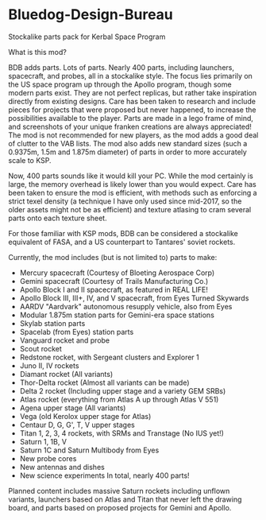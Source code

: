 # Bluedog-Design-Bureau
Stockalike parts pack for Kerbal Space Program

What is this mod?

BDB adds parts. Lots of parts. Nearly 400 parts, including launchers, spacecraft, and probes, all in a stockalike style. The focus lies primarily on the US space program up through the Apollo program, though some modern parts exist. They are not perfect replicas, but rather take inspiration directly from existing designs. Care has been taken to research and include pieces for projects that were proposed but never happened, to increase the possibilities available to the player. Parts are made in a lego frame of mind, and screenshots of your unique franken creations are always appreciated! The mod is not recommended for new players, as the mod adds a good deal of clutter to the VAB lists. The mod also adds new standard sizes (such a 0.9375m, 1.5m and 1.875m diameter) of parts in order to more accurately scale to KSP.

Now, 400 parts sounds like it would kill your PC. While the mod certainly is large, the memory overhead is likely lower than you would expect. Care has been taken to ensure the mod is efficient, with methods such as enforcing a strict texel density (a technique I have only used since mid-2017, so the older assets might not be as efficient) and texture atlasing to cram several parts onto each texture sheet.

For those familiar with KSP mods, BDB can be considered a stockalike equivalent of FASA, and a US counterpart to Tantares' soviet rockets. 

Currently, the mod includes (but is not limited to) parts to make:
- Mercury spacecraft (Courtesy of Bloeting Aerospace Corp)
- Gemini spacecraft (Courtesy of Trails Manufacturing Co.)
- Apollo Block I and II spacecraft, as featured in REAL LIFE!
- Apollo Block III, III+, IV, and V spacecraft, from Eyes Turned Skywards
- AARDV "Aardvark" autonomous resupply vehicle, also from Eyes
- Modular 1.875m station parts for Gemini-era space stations
- Skylab station parts
- Spacelab (from Eyes) station parts
- Vanguard rocket and probe
- Scout rocket
- Redstone rocket, with Sergeant clusters and Explorer 1
- Juno II, IV rockets
- Diamant rocket (All variants)
- Thor-Delta rocket (Almost all variants can be made)
- Delta 2 rocket (Including upper stage and a variety GEM SRBs)
- Atlas rocket (everything from Atlas A up through Atlas V 551)
- Agena upper stage (All variants)
- Vega (old Kerolox upper stage for Atlas)
- Centaur D, G, G', T, V upper stages
- Titan 1, 2, 3, 4 rockets, with SRMs and Transtage (No IUS yet!)
- Saturn 1, 1B, V
- Saturn 1C and Saturn Multibody from Eyes
- New probe cores
- New antennas and dishes
- New science experiments 
In total, nearly 400 parts!

Planned content includes massive Saturn rockets including unflown variants, launchers based on Atlas and Titan that never left the drawing board, and parts based on proposed projects for Gemini and Apollo.

